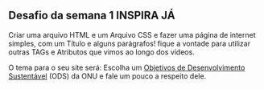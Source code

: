 ## Desafio da semana 1 INSPIRA JÁ

Criar uma arquivo HTML e um Arquivo CSS e fazer uma página de internet simples, com um Título e alguns parágrafos! fique a vontade para utilizar outras TAGs e Atributos que vimos ao longo dos vídeos.

O tema para o seu site será: Escolha um <a href= "https://brasil.un.org/pt-br"> Objetivos de Desenvolvimento Sustentável</a> (ODS) da ONU e fale um pouco a respeito dele.

 
